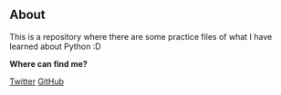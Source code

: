 ## About

This is a repository where there are some practice files of what I have learned about Python :D

**Where can find me?**

[Twitter](https://twitter.com/lolesuncrak)
[GitHub](https://github.com/mrLuisFer)
